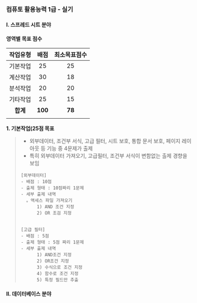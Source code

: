### 컴퓨토 활용능력 1급 - 실기



#### Ⅰ. 스프레드 시트 분야 

**영역별 목표 점수**

| 작업유형 |  배점   | 최소목표점수 |
| :------: | :-----: | :----------: |
| 기본작업 |   25    |      25      |
| 계산작업 |   30    |      18      |
| 분석작업 |   20    |      20      |
| 기타작업 |   25    |      15      |
| **합계** | **100** |    **78**    |
|          |         |              |

**1. 기본작업(25점 목표**

> - 외부데이터, 조건부 서식, 고급 필터, 시트 보호, 통합 문서 보호, 페이지 레이아웃 등 기능 중 4문제가 출제 
> - 특히 외부데이터 가져오기, 고급필터, 조건부 서식이 변함없는 출제 경향을 보임 
>
> ```
> [외부데이터]
> - 배점 : 10점
> - 출제 형태 : 10점짜리 1문제 
> - 세부 출제 내역 
>   。액세스 파일 가져오기 
>   	1) AND 조건 지정 
>   	2) OR 조검 지정 
>   	
>   	
> [고급 필터]
> - 배점 : 5점 
> - 출제 형태 : 5점 짜리 1문제 
> - 세부 출제 내역 
>    	1) AND조건 지정
>    	2) OR조건 지정
>    	3) 수식으로 조건 지정 
>    	4) 함수로 조건 지정
>    	5) 특정 필드만 추출 
> ```
>
> 

#### Ⅱ. 데이터베이스 분야